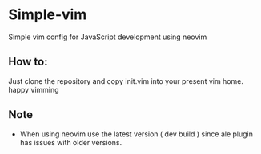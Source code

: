 # Simple-vim
Simple vim config for JavaScript development using neovim

## How to:
Just clone the repository and copy init.vim into your present vim home. happy vimming

## Note
* When using neovim use the latest version ( dev build ) since ale plugin has issues with older versions.
